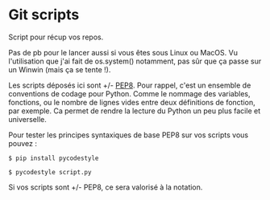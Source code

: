 # Git scripts

Script pour récup vos repos. 

Pas de pb pour le lancer aussi si vous êtes sous Linux ou MacOS. Vu l'utilisation que j'ai fait de os.system() notamment, pas sûr que ça passe sur un Winwin (mais ça se tente !).  

Les scripts déposés ici sont +/- [PEP8](https://www.python.org/dev/peps/pep-0008/). Pour rappel, c'est un ensemble de conventions de codage pour Python. Comme le nommage des variables, fonctions, ou le nombre de lignes vides entre deux définitions de fonction, par exemple. Ca permet de rendre la lecture du Python un peu plus facile et universelle.  

Pour tester les principes syntaxiques de base PEP8 sur vos scripts vous pouvez : 
```
$ pip install pycodestyle

$ pycodestyle script.py
```

Si vos scripts sont +/- PEP8, ce sera valorisé à la notation.
